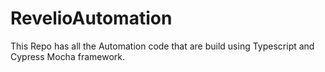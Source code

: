 # RevelioAutomation
This Repo has all the Automation code that are build using Typescript and Cypress Mocha framework.
